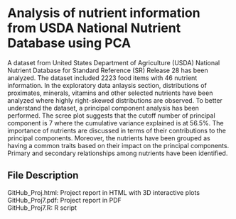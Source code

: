# Analysis of nutrient information from USDA National Nutrient Database using PCA

A dataset from United States Department of Agriculture (USDA) National Nutrient Database for Standard Reference (SR) Release 28 has been analyzed. The dataset included 2223 food items with 46 nutrient information. In the exploratory data anlaysis section, distributions of proximates, minerals, vitamins and other selected nutrients have been analyzed where highly right-skewed distributions are observed. To better understand the dataset, a principal component analysis has been performed. The scree plot suggests that the cutoff number of principal component is 7 where the cumulative variance explained is at 56.5%. The importance of nutrients are discussed in terms of their contributions to the principal components. Moreover, the nutrients have been grouped as having a common traits based on their impact on the principal components. Primary and secondary relationships among nutrients have been identified.

## File Description
GitHub_Proj.html: Project report in HTML with 3D interactive plots
GitHub_Proj7.pdf: Project report in PDF <br>
GitHub_Proj7.R: R script
